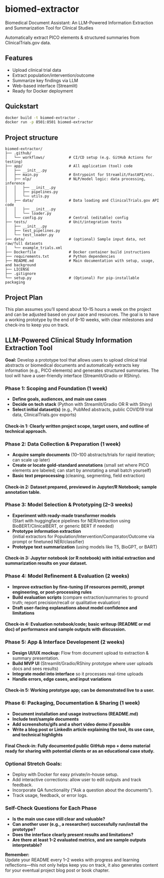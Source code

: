 # biomed-extractor
Biomedical Document Assistant: An LLM-Powered Information Extraction and Summarization Tool for Clinical Studies


Automatically extract PICO elements & structured summaries from ClinicalTrials.gov data.

## Features
- Upload clinical trial data
- Extract population/intervention/outcome
- Summarize key findings via LLM
- Web-based interface (Streamlit)
- Ready for Docker deployment

## Quickstart

```bash
docker build -t biomed-extractor .
docker run -p 8501:8501 biomed-extractor
```

## Project structure

```
biomed-extractor/
├── .github/
│   └── workflows/           # CI/CD setup (e.g. GitHub Actions for testing)
├── app/                     # All application (tool) code
│   ├── __init__.py
│   ├── main.py              # Entrypoint for Streamlit/FastAPI/etc.
│   ├── nlp/                 # NLP/model logic: data processing, inference
│   │   ├── __init__.py
│   │   ├── pipelines.py
│   │   └── utils.py
│   ├── data/                # Data loading and ClinicalTrials.gov API code
│   │   ├── __init__.py
│   │   └── loader.py
│   └── config.py            # Central (editable) config
├── tests/                   # Unit/integration tests
│   ├── __init__.py
│   ├── test_pipelines.py
│   └── test_loader.py
├── data/                    # (optional) Sample input data, not raw/full datasets
│   └── example_trials.xml
├── Dockerfile               # Docker container build instructions
├── requirements.txt         # Python dependencies
├── README.md                # Main documentation with setup, usage, and background
├── LICENSE
├── .gitignore
└── setup.py                 # (Optional) For pip-installable packaging
```
## Project Plan

This plan assumes you’ll spend about 10–15 hours a week on the project and can be adjusted based on your pace and resources. The goal is to have a working prototype by the end of 8–10 weeks, with clear milestones and check-ins to keep you on track.


## **LLM-Powered Clinical Study Information Extraction Tool**
**Goal:** Develop a prototype tool that allows users to upload clinical trial abstracts or biomedical documents and automatically extracts key information (e.g., PICO elements) and generates structured summaries. The tool will have a user-friendly interface (Streamlit/Gradio or RShiny).



### **Phase 1: Scoping and Foundation (1 week)**
- **Define goals, audiences, and main use cases**
- **Decide on tech stack** (Python with Streamlit/Gradio OR R with Shiny)
- **Select initial dataset(s)** (e.g., PubMed abstracts, public COVID19 trial data, ClinicalTrials.gov exports)
#### **Check-in 1:** Clearly written project scope, target users, and outline of technical approach.


### **Phase 2: Data Collection & Preparation (1 week)**
- **Acquire sample documents** (10–100 abstracts/trials for rapid iteration; can scale up later)
- **Create or locate gold-standard annotations** (small set where PICO elements are labeled; can start by annotating a small batch yourself)
- **Basic text preprocessing** (cleaning, segmenting, field extraction)
#### **Check-in 2:** Dataset prepared, previewed in Jupyter/R Notebook; sample annotation table.


### **Phase 3: Model Selection & Prototyping (2–3 weeks)**
- **Experiment with ready-made transformer models**  
  (Start with huggingface pipelines for NER/extraction using BioBERT/ClinicalBERT, or generic BERT if needed)
- **Prototype information extraction**  
  (initial extractors for Population/Intervention/Comparator/Outcome via prompt or finetuned NER/classifier)
- **Prototype text summarization** (using models like T5, BioGPT, or BART)
#### **Check-in 3:** Jupyter notebook (or R notebook) with initial extraction and summarization results on your dataset.


### **Phase 4: Model Refinement & Evaluation (2 weeks)**
- **Improve extraction by fine-tuning (if resources permit), prompt engineering, or post-processing rules**
- **Build evaluation scripts** (compare extraction/summaries to ground truth; report precision/recall or qualitative evaluation)
- **Draft user-facing explanations about model confidence and limitations**
#### **Check-in 4:** Evaluation notebook/code; basic writeup (README or md doc) of performance and sample outputs with discussion.



### **Phase 5: App & Interface Development (2 weeks)**
- **Design UI/UX mockup:** Flow from document upload to extraction & summary presentation.
- **Build MVP UI** (Streamlit/Gradio/RShiny prototype where user uploads docs and sees results)
- **Integrate model into interface** so it processes real-time uploads
- **Handle errors, edge cases, and input variations**
#### **Check-in 5:** Working prototype app; can be demonstrated live to a user.



### **Phase 6: Packaging, Documentation & Sharing (1 week)**
- **Document installation and usage instructions (README.md)**
- **Include test/sample documents**
- **Add screenshots/gifs and a short video demo if possible**
- **Write a blog post or LinkedIn article explaining the tool, its use case, and technical highlights**
#### **Final Check-in:** Fully documented public GitHub repo + demo material ready for sharing with potential clients or as an educational case study.



### **Optional Stretch Goals:**
- Deploy with Docker for easy private/in-house setup.
- Add interactive corrections: allow user to edit outputs and track feedback.
- Incorporate QA functionality (“Ask a question about the documents”).
- Track usage, feedback, or error logs.



### **Self-Check Questions for Each Phase**
- **Is the main use case still clear and valuable?**
- **Can another user (e.g., a researcher) successfully run/install the prototype?**
- **Does the interface clearly present results and limitations?**
- **Are there at least 1–2 evaluated metrics, and are sample outputs interpretable?**



**Remember:**  
Update your README every 1–2 weeks with progress and learning reflections—this not only helps keep you on track, it also generates content for your eventual project blog post or book chapter.

